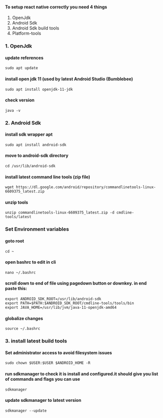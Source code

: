
#### To setup react native correctly you need 4 things
1. OpenJdk
2. Android Sdk
3. Android Sdk build tools
4. Platform-tools

### 1. OpenJdk

#### update references
```
sudo apt update
```

#### install open jdk 11 (used by latest Android Studio (Bumblebee)
```
sudo apt install openjdk-11-jdk

```

#### check version
```
java -v
```

### 2. Android Sdk

#### install sdk wrapper apt
```
sudo apt install android-sdk
```

#### move to android-sdk directory
```
cd /usr/lib/android-sdk
```

#### install latest command line tools (zip file)
```
wget https://dl.google.com/android/repository/commandlinetools-linux-6609375_latest.zip
```


#### unzip tools 
```
unzip commandlinetools-linux-6609375_latest.zip -d cmdline-tools/latest
```

### Set Environment variables

#### goto root
```
cd ~
```

#### open bashrc to edit in cli
```
nano ~/.bashrc
```

#### scroll down to end of file using pagedown button or downkey. in end paste this:
```
export ANDROID_SDK_ROOT=/usr/lib/android-sdk
export PATH=$PATH:$ANDROID_SDK_ROOT/cmdline-tools/tools/bin
export JAVA_HOME=/usr/lib/jvm/java-11-openjdk-amd64
```

#### globalize changes
```
source ~/.bashrc
```


### 3. install latest build tools

#### Set administrator access to avoid filesystem issues
```
sudo chown $USER:$USER $ANDROID_HOME -R
```

#### run sdkmanager to check it is install and configured.it should give you list of commands and flags you can use
```
sdkmanager
```


#### update sdkmanager to latest version
```
sdkmanager --update
```




